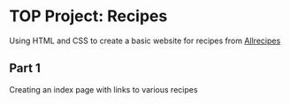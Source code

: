 # TOP Project: Recipes

Using HTML and CSS to create a basic website for recipes from [Allrecipes](https://allrecipes.com)

## Part 1
Creating an index page with links to various recipes